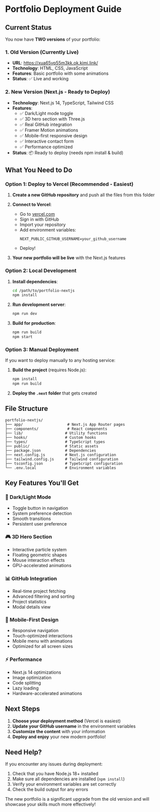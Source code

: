 # Portfolio Deployment Guide

## Current Status

You now have **TWO versions** of your portfolio:

### 1. **Old Version (Currently Live)**
- **URL**: https://xua65vp55m3kk.ok.kimi.link/
- **Technology**: HTML, CSS, JavaScript
- **Features**: Basic portfolio with some animations
- **Status**: ✅ Live and working

### 2. **New Version (Next.js - Ready to Deploy)**
- **Technology**: Next.js 14, TypeScript, Tailwind CSS
- **Features**: 
  - ✅ Dark/Light mode toggle
  - ✅ 3D hero section with Three.js
  - ✅ Real GitHub integration
  - ✅ Framer Motion animations
  - ✅ Mobile-first responsive design
  - ✅ Interactive contact form
  - ✅ Performance optimized
- **Status**: 📦 Ready to deploy (needs npm install & build)

## What You Need to Do

### Option 1: Deploy to Vercel (Recommended - Easiest)

1. **Create a new GitHub repository** and push all the files from this folder
2. **Connect to Vercel**:
   - Go to [vercel.com](https://vercel.com)
   - Sign in with GitHub
   - Import your repository
   - Add environment variables:
     ```
     NEXT_PUBLIC_GITHUB_USERNAME=your_github_username
     ```
   - Deploy!

3. **Your new portfolio will be live** with the Next.js features

### Option 2: Local Development

1. **Install dependencies**:
   ```bash
   cd /path/to/portfolio-nextjs
   npm install
   ```

2. **Run development server**:
   ```bash
   npm run dev
   ```

3. **Build for production**:
   ```bash
   npm run build
   npm start
   ```

### Option 3: Manual Deployment

If you want to deploy manually to any hosting service:

1. **Build the project** (requires Node.js):
   ```bash
   npm install
   npm run build
   ```

2. **Deploy the `.next` folder** that gets created

## File Structure

```
portfolio-nextjs/
├── app/                    # Next.js App Router pages
├── components/             # React components
├── lib/                   # Utility functions
├── hooks/                 # Custom hooks
├── types/                 # TypeScript types
├── public/                # Static assets
├── package.json           # Dependencies
├── next.config.js         # Next.js configuration
├── tailwind.config.js     # Tailwind configuration
├── tsconfig.json          # TypeScript configuration
└── .env.local             # Environment variables
```

## Key Features You'll Get

### 🎨 Dark/Light Mode
- Toggle button in navigation
- System preference detection
- Smooth transitions
- Persistent user preference

### 🎮 3D Hero Section
- Interactive particle system
- Floating geometric shapes
- Mouse interaction effects
- GPU-accelerated animations

### 📊 GitHub Integration
- Real-time project fetching
- Advanced filtering and sorting
- Project statistics
- Modal details view

### 📱 Mobile-First Design
- Responsive navigation
- Touch-optimized interactions
- Mobile menu with animations
- Optimized for all screen sizes

### ⚡ Performance
- Next.js 14 optimizations
- Image optimization
- Code splitting
- Lazy loading
- Hardware-accelerated animations

## Next Steps

1. **Choose your deployment method** (Vercel is easiest)
2. **Update your GitHub username** in the environment variables
3. **Customize the content** with your information
4. **Deploy and enjoy** your new modern portfolio!

## Need Help?

If you encounter any issues during deployment:
1. Check that you have Node.js 18+ installed
2. Make sure all dependencies are installed (`npm install`)
3. Verify your environment variables are set correctly
4. Check the build output for any errors

The new portfolio is a significant upgrade from the old version and will showcase your skills much more effectively!